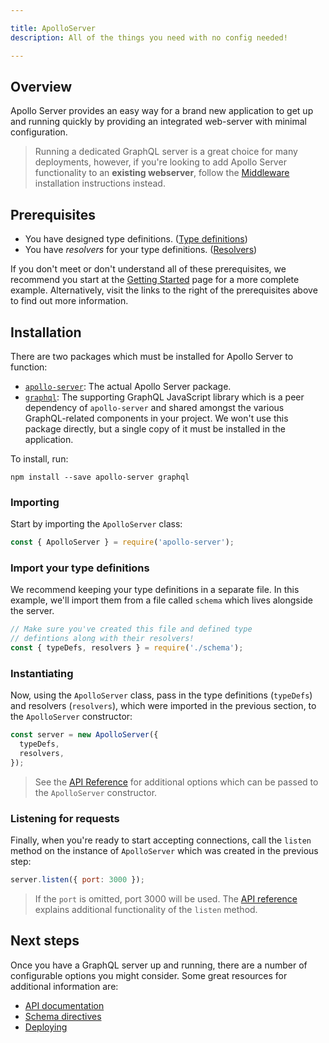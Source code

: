 ```yaml
---

title: ApolloServer
description: All of the things you need with no config needed!

---
```


## Overview
Apollo Server provides an easy way for a brand new application to get up and running quickly by providing an integrated web-server with minimal configuration.

> Running a dedicated GraphQL server is a great choice for many deployments, however, if you're looking to add Apollo Server functionality to an **existing webserver**, follow the [Middleware](./middleware.html) installation instructions instead.

## Prerequisites

* You have designed type definitions. ([Type definitions]())
* You have _resolvers_ for your type definitions. ([Resolvers]())

If you don't meet or don't understand all of these prerequisites, we recommend you start at the [Getting Started]() page for a more complete example.  Alternatively, visit the links to the right of the prerequisites above to find out more information.

## Installation

There are two packages which must be installed for Apollo Server to function:

* [`apollo-server`](//npm.im/apollo-server): The actual Apollo Server package.
* [`graphql`](//npm.im/graphql): The supporting GraphQL JavaScript library which is a peer dependency of `apollo-server` and shared amongst the various GraphQL-related components in your project.  We won't use this package directly, but a single copy of it must be installed in the application.

To install, run:

    npm install --save apollo-server graphql

### Importing

Start by importing the `ApolloServer` class:
  
```js
const { ApolloServer } = require('apollo-server');
```

### Import your type definitions

We recommend keeping your type definitions in a separate file.  In this example, we'll import them from a file called `schema` which lives alongside the server.

```js
// Make sure you've created this file and defined type
// defintions along with their resolvers!
const { typeDefs, resolvers } = require('./schema');
```

### Instantiating

Now, using the `ApolloServer` class, pass in the type definitions (`typeDefs`) and resolvers (`resolvers`), which were imported in the previous section, to the `ApolloServer` constructor:

```js
const server = new ApolloServer({
  typeDefs,
  resolvers,
});
```

> See the [API Reference]() for additional options which can be passed to the `ApolloServer` constructor.

### Listening for requests

Finally, when you're ready to start accepting connections, call the `listen` method on the instance of `ApolloServer` which was created in the previous step:

```js
server.listen({ port: 3000 });
```

> If the `port` is omitted, port 3000 will be used.  The [API reference]() explains additional functionality of the `listen` method.

## Next steps

Once you have a GraphQL server up and running, there are a number of configurable options you might consider.  Some great resources for additional information are:

* [API documentation]()
* [Schema directives]()
* [Deploying]()
<!--stackedit_data:
eyJoaXN0b3J5IjpbMTA5NjI4MjM1NywxMDQxMzQzNzI0LDM4Nj
k2NTIxOCwtMTUyOTQzODMwNl19
-->